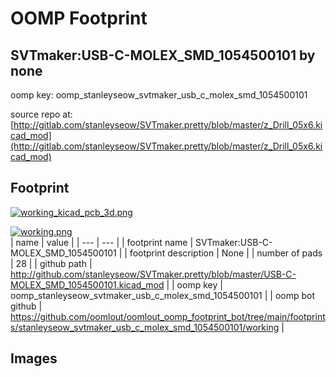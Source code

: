 # OOMP Footprint  
## SVTmaker:USB-C-MOLEX_SMD_1054500101  by none  
  
oomp key: oomp_stanleyseow_svtmaker_usb_c_molex_smd_1054500101  
  
source repo at: [http://gitlab.com/stanleyseow/SVTmaker.pretty/blob/master/z_Drill_05x6.kicad_mod](http://gitlab.com/stanleyseow/SVTmaker.pretty/blob/master/z_Drill_05x6.kicad_mod)  
## Footprint  
  
[![working_kicad_pcb_3d.png](working_kicad_pcb_3d_600.png)](working_kicad_pcb_3d.png)  
  
[![working.png](working_600.png)](working.png)  
| name | value | 
| --- | --- | 
| footprint name | SVTmaker:USB-C-MOLEX_SMD_1054500101 | 
| footprint description | None | 
| number of pads | 28 | 
| github path | http://github.com/stanleyseow/SVTmaker.pretty/blob/master/USB-C-MOLEX_SMD_1054500101.kicad_mod | 
| oomp key | oomp_stanleyseow_svtmaker_usb_c_molex_smd_1054500101 | 
| oomp bot github | https://github.com/oomlout/oomlout_oomp_footprint_bot/tree/main/footprints/stanleyseow_svtmaker_usb_c_molex_smd_1054500101/working | 
## Images  
